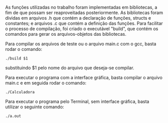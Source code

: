   As funções utilizadas no trabalho foram implementadas em bibliotecas, a fim de que possam ser reaproveitadas posteriormente. As bibliotecas foram dividas em arquivos .h que contém a declaração de funções, structs e constantes; e arquivos .c que contém a definição das funções. Para facilitar o processo de compilação, foi criado o executável "build", que contém os comandos para gerar os arquivos-objetos das bibliotecas.
  
  Para compilar os arquivos de teste ou o arquivo main.c com o gcc, basta rodar o comando:
    
    ./build $1
  substituindo $1 pelo nome do arquivo que deseja-se compilar.
  
  Para executar o programa com a interface gráfica, basta compilar o arquivo main.c e em seguida rodar o comando:
  
    ./Calculadora
    
    
  Para executar o programa pelo Terminal, sem interface gráfica, basta utilizar o seguinte comando:
  
    ./a.out
